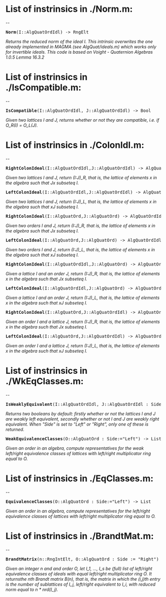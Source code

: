 # List of instrinsics in ./Norm.m:
--

<pre>
<b>Norm</b>(I::AlgQuatOrdIdl) -> RngElt
</pre>

*Returns the reduced norm of the ideal I.
    This intrinsic overwrites the one already implemented in MAGMA (see AlgQuat/ideals.m) which works only for invertible ideals.
    This code is based on Voight - Quaternion Algebras 1.0.5 Lemma 16.3.2*


# List of instrinsics in ./IsCompatible.m:
--

<pre>
<b>IsCompatible</b>(I::AlgQuatOrdIdl, J::AlgQuatOrdIdl) -> Bool
</pre>

*Given two lattices I and J, returns whether or not they are compatible, i.e. if O_R(I) = O_L(J).*


# List of instrinsics in ./ColonIdl.m:
--

<pre>
<b>RightColonIdeal</b>(I::AlgQuatOrdIdl,J::AlgQuatOrdIdl) -> AlgQuatOrdIdl
</pre>

*Given two lattices I and J, return (I:J)_R, that is, the lattice of elements x in the algebra such that Jx subseteq I.*

<pre>
<b>LeftColonIdeal</b>(I::AlgQuatOrdIdl,J::AlgQuatOrdIdl) -> AlgQuatOrdIdl
</pre>

*Given two lattices I and J, return (I:J)_L, that is, the lattice of elements x in the algebra such that xJ subseteq I.*

<pre>
<b>RightColonIdeal</b>(I::AlgQuatOrd,J::AlgQuatOrd) -> AlgQuatOrdIdl
</pre>

*Given two orders I and J, return (I:J)_R, that is, the lattice of elements x in the algebra such that Jx subseteq I.*

<pre>
<b>LeftColonIdeal</b>(I::AlgQuatOrd,J::AlgQuatOrd) -> AlgQuatOrdIdl
</pre>

*Given two orders I and J, return (I:J)_L, that is, the lattice of elements x in the algebra such that xJ subseteq I.*

<pre>
<b>RightColonIdeal</b>(I::AlgQuatOrdIdl,J::AlgQuatOrd) -> AlgQuatOrdIdl
</pre>

*Given a lattice I and an order J, return (I:J)_R, that is, the lattice of elements x in the algebra such that Jx subseteq I.*

<pre>
<b>LeftColonIdeal</b>(I::AlgQuatOrdIdl,J::AlgQuatOrd) -> AlgQuatOrdIdl
</pre>

*Given a lattice I and an order J, return (I:J)_L, that is, the lattice of elements x in the algebra such that xJ subseteq I.*

<pre>
<b>RightColonIdeal</b>(I::AlgQuatOrd,J::AlgQuatOrdIdl) -> AlgQuatOrdIdl
</pre>

*Given an order I and a lattice J, return (I:J)_R, that is, the lattice of elements x in the algebra such that Jx subseteq I.*

<pre>
<b>LeftColonIdeal</b>(I::AlgQuatOrd,J::AlgQuatOrdIdl) -> AlgQuatOrdIdl
</pre>

*Given an order I and a lattice J, return (I:J)_L, that is, the lattice of elements x in the algebra such that xJ subseteq I.*


# List of instrinsics in ./WkEqClasses.m:
--

<pre>
<b>IsWeaklyEquivalent</b>(I::AlgQuatOrdIdl, J::AlgQuatOrdIdl : Side:="Both") -> Bool, Bool
</pre>

*Returns two booleans by default: firstly whether or not the lattices I and J are weakly left equivalent, secondly whether or not I and J are weakly right equivalent. When "Side" is set to "Left" or "Right", only one of these is returned.*

<pre>
<b>WeakEquivalenceClasses</b>(O::AlgQuatOrd : Side:="Left") -> List
</pre>

*Given an order in an algebra, compute representatives for the weak left/right equivalence classes of lattices with left/right multiplicator ring equal to O.*


# List of instrinsics in ./EqClasses.m:
--

<pre>
<b>EquivalenceClasses</b>(O::AlgQuatOrd : Side:="Left") -> List
</pre>

*Given an order in an algebra, compute representatives for the left/right equivalence classes of lattices with left/right multiplicator ring equal to O.*


# List of instrinsics in ./BrandtMat.m:
--

<pre>
<b>BrandtMatrix</b>(n::RngIntElt, O::AlgQuatOrd : Side := "Right") -> AlgMatElt
</pre>

*Given an integer n and and order O, let I_1, ..., I_s be (full) list of left/right equivalence classes of ideals with equal left/right multiplicator ring O.
    It returnsthe nth Brandt matrix B(n), that is, the matrix in which the (i,j)th entry is the number of sublattices of I_j, left/right equivalent to I_i, with reduced norm equal to n * nrd(I_j).*


